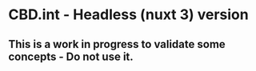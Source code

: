 # CBD.int - Headless (nuxt 3) version

## This is a work in progress to validate some concepts - Do not use it.
